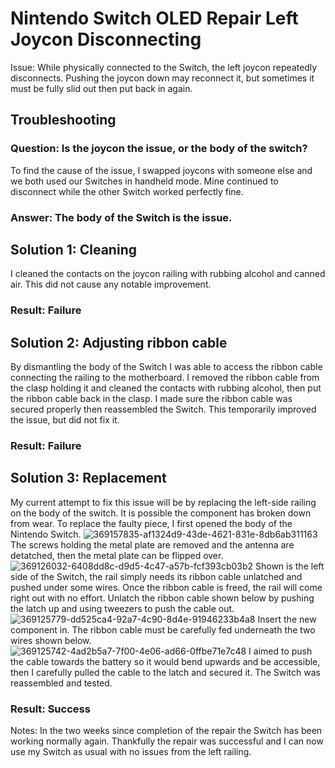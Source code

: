 # Nintendo Switch OLED Repair Left Joycon Disconnecting
Issue: While physically connected to the Switch, the left joycon repeatedly disconnects. Pushing the joycon down may reconnect it, but sometimes it must be fully slid out then put back in again.

## Troubleshooting
### Question: Is the joycon the issue, or the body of the switch?
To find the cause of the issue, I swapped joycons with someone else and we both used our Switches in handheld mode. Mine continued to disconnect while the other Switch worked perfectly fine.
### Answer: The body of the Switch is the issue.
##
## Solution 1: Cleaning
I cleaned the contacts on the joycon railing with rubbing alcohol and canned air. This did not cause any notable improvement.
### Result: Failure
## Solution 2: Adjusting ribbon cable
By dismantling the body of the Switch I was able to access the ribbon cable connecting the railing to the motherboard. I removed the ribbon cable from the clasp holding it and cleaned the contacts with rubbing alcohol, then put the ribbon cable back in the clasp. I made sure the ribbon cable was secured properly then reassembled the Switch. This temporarily improved the issue, but did not fix it.
### Result: Failure
## Solution 3: Replacement
My current attempt to fix this issue will be by replacing the left-side railing on the body of the switch. It is possible the component has broken down from wear. To replace the faulty piece, I first opened the body of the Nintendo Switch.
![369157835-af1324d9-43de-4621-831e-8db6ab311163](https://github.com/user-attachments/assets/3494cc90-f7c9-4c73-8771-2cf4f1be3dbd)
The screws holding the metal plate are removed and the antenna are detatched, then the metal plate can be flipped over.
![369126032-6408dd8c-d9d5-4c47-a57b-fcf393cb03b2](https://github.com/user-attachments/assets/1ab76d07-4994-489e-b5e5-089587009245)
Shown is the left side of the Switch, the rail simply needs its ribbon cable unlatched and pushed under some wires. Once the ribbon cable is freed, the rail will come right out with no effort. Unlatch the ribbon cable shown below by pushing the latch up and using tweezers to push the cable out.
![369125779-dd525ca4-92a7-4c90-8d4e-91946233b4a8](https://github.com/user-attachments/assets/4b008458-fac2-4025-9aa5-daddb93c08b7)
Insert the new component in. The ribbon cable must be carefully fed underneath the two wires shown below.
![369125742-4ad2b5a7-7f00-4e06-ad66-0ffbe71e7c48](https://github.com/user-attachments/assets/f7b5e5c7-2208-45ad-addf-00fe54401625)
I aimed to push the cable towards the battery so it would bend upwards and be accessible, then I carefully pulled the cable to the latch and secured it. The Switch was reassembled and tested.
### Result: Success
Notes: In the two weeks since completion of the repair the Switch has been working normally again. Thankfully the repair was successful and I can now use my Switch as usual with no issues from the left railing.

